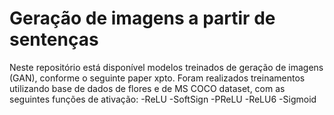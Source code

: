 # Geração de imagens a partir de sentenças

Neste repositório está disponível modelos treinados de geração de imagens (GAN), conforme o seguinte paper xpto.
Foram realizados treinamentos utilizando base de dados de flores e de MS COCO dataset, com as seguintes funções de ativação:
  -ReLU
  -SoftSign
  -PReLU
  -ReLU6
  -Sigmoid
